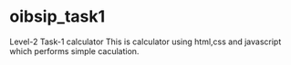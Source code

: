 # oibsip_task1
Level-2 Task-1 calculator
This is calculator using html,css and javascript which performs simple caculation.
